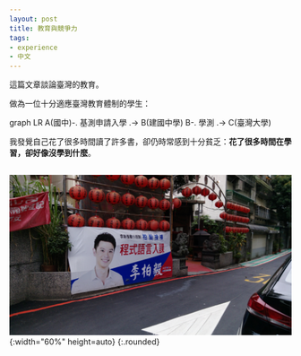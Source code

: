 ```yaml
---
layout: post
title: 教育與競爭力
tags: 
- experience
- 中文
---
```


這篇文章談論臺灣的教育。
<!--more-->

做為一位十分適應臺灣教育體制的學生：

<div class="mermaid">
graph LR
A(國中)-. 基測申請入學 .-> B(建國中學)
B-. 學測 .-> C(臺灣大學)
</div>

我發覺自己花了很多時間讀了許多書，卻仍時常感到十分貧乏：**花了很多時間在學習，卻好像沒學到什麼**。

## 

![程式語言入課](/assets/images/post_img/coding_formal_edu.jpg){:width="60%" height=auto}
{:.rounded}

## 

